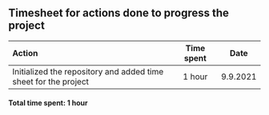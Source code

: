 ## Timesheet for actions done to progress the project

| Action | Time spent | Date     |
|:---------|:----------:|:-----------:|
|Initialized the repository and added time sheet for the project | 1 hour|9.9.2021|


#### Total time spent: 1 hour
